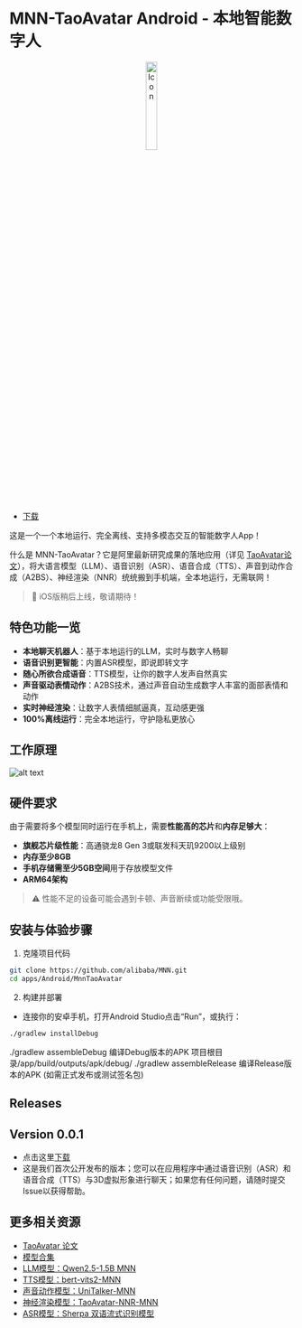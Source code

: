 # MNN-TaoAvatar Android - 本地智能数字人

<p align="center">
  <img width="20%" alt="Icon"  src="https://meta.alicdn.com/data/mnn/avatar/avatar_demo.gif" style="margin: 0 10px;">
</p>

+ [下载](#releases) 

这是一个一个本地运行、完全离线、支持多模态交互的智能数字人App！

什么是 MNN-TaoAvatar？它是阿里最新研究成果的落地应用（详见 [TaoAvatar论文](https://arxiv.org/html/2503.17032v1)），将大语言模型（LLM）、语音识别（ASR）、语音合成（TTS）、声音到动作合成（A2BS）、神经渲染（NNR）统统搬到手机端，全本地运行，无需联网！

> 📢 iOS版稍后上线，敬请期待！

## 特色功能一览

* **本地聊天机器人**：基于本地运行的LLM，实时与数字人畅聊
* **语音识别更智能**：内置ASR模型，即说即转文字
* **随心所欲合成语音**：TTS模型，让你的数字人发声自然真实
* **声音驱动表情动作**：A2BS技术，通过声音自动生成数字人丰富的面部表情和动作
* **实时神经渲染**：让数字人表情细腻逼真，互动感更强
* **100%离线运行**：完全本地运行，守护隐私更放心

## 工作原理
![alt text](./assets/tao_avatar_process_zh.jpg)

## 硬件要求

由于需要将多个模型同时运行在手机上，需要**性能高的芯片**和**内存足够大**：

* **旗舰芯片级性能**：高通骁龙8 Gen 3或联发科天玑9200以上级别
* **内存至少8GB**
* **手机存储需至少5GB空间**用于存放模型文件
* **ARM64架构**

> ⚠️ 性能不足的设备可能会遇到卡顿、声音断续或功能受限哦。

##  安装与体验步骤

1. 克隆项目代码

```bash
git clone https://github.com/alibaba/MNN.git
cd apps/Android/MnnTaoAvatar
```

2. 构建并部署

* 连接你的安卓手机，打开Android Studio点击“Run”，或执行：

```bash
./gradlew installDebug
```

./gradlew assembleDebug	编译Debug版本的APK	项目根目录/app/build/outputs/apk/debug/
./gradlew assembleRelease	编译Release版本的APK (如需正式发布或测试签名包)


## Releases
## Version 0.0.1
+ 点击这里[下载](https://meta.alicdn.com/data/mnn/avatar/mnn_taoavatar_0_0_1.apk)
+ 这是我们首次公开发布的版本；您可以在应用程序中通过语音识别（ASR）和语音合成（TTS）与3D虚拟形象进行聊天；如果您有任何问题，请随时提交Issue以获得帮助。

## 更多相关资源

* [TaoAvatar 论文](https://arxiv.org/html/2503.17032v1)
* [模型合集](https://modelscope.cn/collections/TaoAvatar-68d8a46f2e554a)
* [LLM模型：Qwen2.5-1.5B MNN](https://github.com/alibaba/MNN/tree/master/3rd_party/NNR)
* [TTS模型：bert-vits2-MNN](https://modelscope.cn/models/MNN/bert-vits2-MNN)
* [声音动作模型：UniTalker-MNN](https://modelscope.cn/models/MNN/UniTalker-MNN)
* [神经渲染模型：TaoAvatar-NNR-MNN](https://modelscope.cn/models/MNN/TaoAvatar-NNR-MNN)
* [ASR模型：Sherpa 双语流式识别模型](https://modelscope.cn/models/MNN/sherpa-mnn-streaming-zipformer-bilingual-zh-en-2023-02-20)
